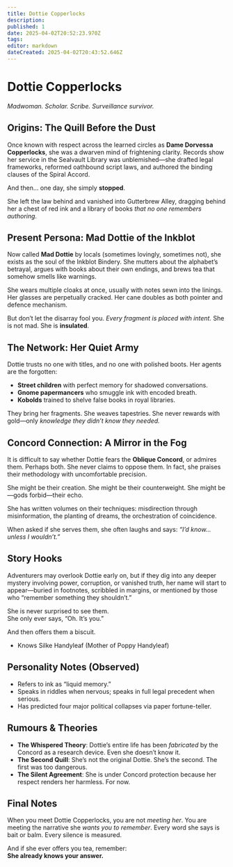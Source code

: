 ```yaml
---
title: Dottie Copperlocks
description: 
published: 1
date: 2025-04-02T20:52:23.970Z
tags: 
editor: markdown
dateCreated: 2025-04-02T20:43:52.646Z
---
```


# Dottie Copperlocks  
*Madwoman. Scholar. Scribe. Surveillance survivor.*

## Origins: The Quill Before the Dust

Once known with respect across the learned circles as **Dame Dorvessa Copperlocks**, she was a dwarven mind of frightening clarity. Records show her service in the Sealvault Library was unblemished—she drafted legal frameworks, reformed oathbound script laws, and authored the binding clauses of the Spiral Accord.

And then… one day, she simply **stopped**.

She left the law behind and vanished into Gutterbrew Alley, dragging behind her a chest of red ink and a library of books *that no one remembers authoring*.

## Present Persona: Mad Dottie of the Inkblot

Now called **Mad Dottie** by locals (sometimes lovingly, sometimes not), she exists as the soul of the Inkblot Bindery. She mutters about the alphabet’s betrayal, argues with books about their own endings, and brews tea that somehow smells like warnings.

She wears multiple cloaks at once, usually with notes sewn into the linings. Her glasses are perpetually cracked. Her cane doubles as both pointer and defence mechanism.

But don’t let the disarray fool you. *Every fragment is placed with intent.* She is not mad. She is **insulated**.

## The Network: Her Quiet Army

Dottie trusts no one with titles, and no one with polished boots. Her agents are the forgotten:

- **Street children** with perfect memory for shadowed conversations.
- **Gnome papermancers** who smuggle ink with encoded breath.
- **Kobolds** trained to shelve false books in royal libraries.

They bring her fragments. She weaves tapestries. She never rewards with gold—only *knowledge they didn’t know they needed.*

## Concord Connection: A Mirror in the Fog

It is difficult to say whether Dottie fears the **Oblique Concord**, or admires them. Perhaps both. She never claims to oppose them. In fact, she praises their methodology with uncomfortable precision.

She might be their creation. She might be their counterweight. She might be—gods forbid—their echo.

She has written volumes on their techniques: misdirection through misinformation, the planting of dreams, the orchestration of coincidence.

When asked if she serves them, she often laughs and says: *“I’d know… unless I wouldn’t.”*

## Story Hooks
Adventurers may overlook Dottie early on, but if they dig into any deeper mystery involving power, corruption, or vanished truth, her name will start to appear—buried in footnotes, scribbled in margins, or mentioned by those who “remember something they shouldn’t.”

She is never surprised to see them.  
She only ever says, “Oh. It’s you.”

And then offers them a biscuit.

- Knows Silke Handyleaf (Mother of Poppy Handyleaf)

## Personality Notes (Observed)

- Refers to ink as “liquid memory.”
- Speaks in riddles when nervous; speaks in full legal precedent when serious.
- Has predicted four major political collapses via paper fortune-teller.

## Rumours & Theories

- **The Whispered Theory**: Dottie’s entire life has been *fabricated* by the Concord as a research device. Even she doesn’t know it.
- **The Second Quill**: She’s not the original Dottie. She’s the second. The first was too dangerous.
- **The Silent Agreement**: She is under Concord protection because her respect renders her harmless. For now.

## Final Notes

When you meet Dottie Copperlocks, you are not *meeting her*. You are meeting the narrative she *wants you to remember*. Every word she says is bait or balm. Every silence is measured.

And if she ever offers you tea, remember:  
**She already knows your answer.**